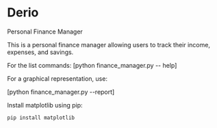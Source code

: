 # Derio
Personal Finance Manager

This is a personal finance manager allowing users to track their income, expenses, and savings.


For the list commands: [python finance_manager.py -- help]

For a graphical representation, use:

[python finance_manager.py --report]

Install matplotlib using pip:
```bash
pip install matplotlib
